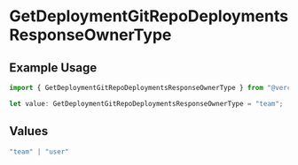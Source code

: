 # GetDeploymentGitRepoDeploymentsResponseOwnerType

## Example Usage

```typescript
import { GetDeploymentGitRepoDeploymentsResponseOwnerType } from "@vercel/sdk/models/operations";

let value: GetDeploymentGitRepoDeploymentsResponseOwnerType = "team";
```

## Values

```typescript
"team" | "user"
```